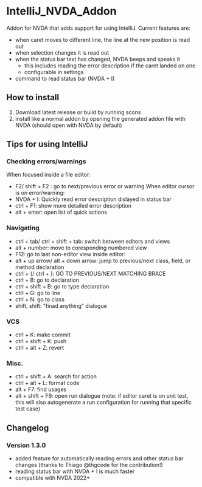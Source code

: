 # IntelliJ_NVDA_Addon
Addon for NVDA that adds support for using IntelliJ.
Current features are:

* when caret moves to different line, the line at the new position is read out
* when selection changes it is read out
* when the status bar text has changed, NVDA beeps and speaks it
  * this includes reading the error description if the caret landed on one
  * configurable in settings
* command to read status bar (NVDA + I)

## How to install
1. Download latest release or build by running scons
2. install like a normal addon by opening the generated addon file with NVDA (should open with NVDA by default)

## Tips for using IntelliJ
### Checking errors/warnings
When focused inside a file editor:
* F2/ shift + F2 : go to next/previous error or warning
When editor cursor is on error/warning:
* NVDA  + I: Quickly read error description dislayed in status bar
* ctrl + F1: show more detailed error description
* alt + enter: open list of quick actions

### Navigating
* ctrl + tab/ ctrl + shift + tab: switch between editors and views
* alt + number: move to coresponding numbered view
* F12: go to last non-editor view
inside editor:
* alt + up arrow/ alt + down arrow: jump to previous/next class, field, or method declaration
* ctrl + {/ ctrl + }: GO TO PREVIOUS/NEXT MATCHING BRACE
* ctrl + B: go to declaration
* ctrl + shift + B: go to type declaration
* ctrl + G: go to line
* ctrl + N: go to class
* shift, shift: "finad anything" dialogue

### VCS
* ctrl + K: make commit
* ctrl + shift + K: push
* ctrl + alt + Z: revert

### Misc.
* ctrl + shift + A: search for action
* ctrl + alt + L: format code
* alt + F7: find usages
* alt + shift + F9: open run dialogue (note: if editor caret is on unit test, this will also autogenerate a run configuration for running that specific test case)

## Changelog
### Version 1.3.0
* added feature for automatically reading errors and other status bar changes (thanks to Thiago @thgcode for the contribution!)
* reading status bar with NVDA + I is much faster
* compatible with NVDA 2022+
